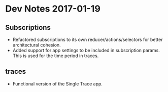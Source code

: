 # Dev Notes 2017-01-19

## Subscriptions

* Refactored subscriptions to its own reducer/actions/selectors for better architectural cohesion.
* Added support for app settings to be included in subscription params. This is used for the time period in traces.

## traces

* Functional version of the Single Trace app.
